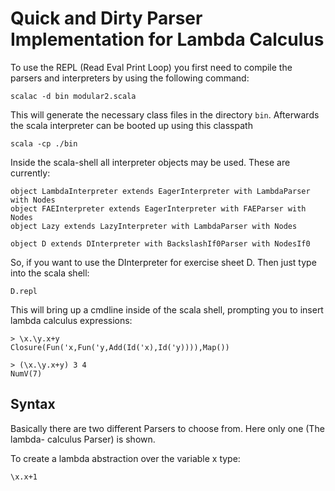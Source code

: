 Quick and Dirty Parser Implementation for Lambda Calculus
=========================================================
To use the REPL (Read Eval Print Loop) you first need to compile
the parsers and interpreters by using the following command:

    scalac -d bin modular2.scala

This will generate the necessary class files in the directory `bin`.
Afterwards the scala interpreter can be booted up using this classpath

    scala -cp ./bin

Inside the scala-shell all interpreter objects may be used. These are currently:

    object LambdaInterpreter extends EagerInterpreter with LambdaParser with Nodes
    object FAEInterpreter extends EagerInterpreter with FAEParser with Nodes
    object Lazy extends LazyInterpreter with LambdaParser with Nodes

    object D extends DInterpreter with BackslashIf0Parser with NodesIf0

So, if you want to use the DInterpreter for exercise sheet D. Then just type into
the scala shell:

    D.repl

This will bring up a cmdline inside of the scala shell, prompting you to insert 
lambda calculus expressions:

    > \x.\y.x+y
    Closure(Fun('x,Fun('y,Add(Id('x),Id('y)))),Map())

    > (\x.\y.x+y) 3 4
    NumV(7)


Syntax
------
Basically there are two different Parsers to choose from. Here only one (The lambda-
calculus Parser) is shown.

To create a lambda abstraction over the variable x type:

    \x.x+1